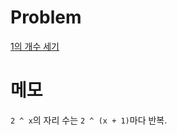 # Problem
[1의 개수 세기](https://www.acmicpc.net/problem/9527)
   
# 메모
`2 ^ x`의 자리 수는 `2 ^ (x + 1)`마다 반복.   